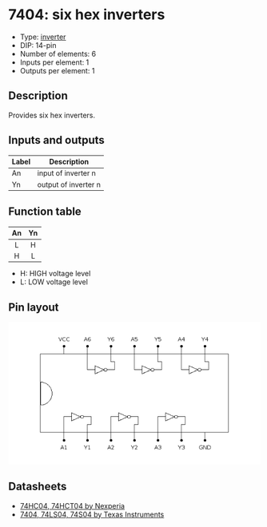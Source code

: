 # 7404: six hex inverters

- Type: [inverter](inverters.md)
- DIP: 14-pin
- Number of elements: 6
- Inputs per element: 1
- Outputs per element: 1

## Description

Provides six hex inverters.

## Inputs and outputs

| Label | Description          |
| ----- | -------------------- |
| An    | input of inverter n  |
| Yn    | output of inverter n |

## Function table

| An  | Yn  |
|:---:|:---:|
|  L  |  H  |
|  H  |  L  |

- H: HIGH voltage level
- L: LOW voltage level

## Pin layout

![](../dia/7404-dip.png)

## Datasheets

- [74HC04, 74HCT04 by Nexperia](https://assets.nexperia.com/documents/data-sheet/74HC_HCT04.pdf)
- [7404, 74LS04, 74S04 by Texas Instruments](http://www.ti.com/lit/ds/symlink/sn74ls04.pdf)
